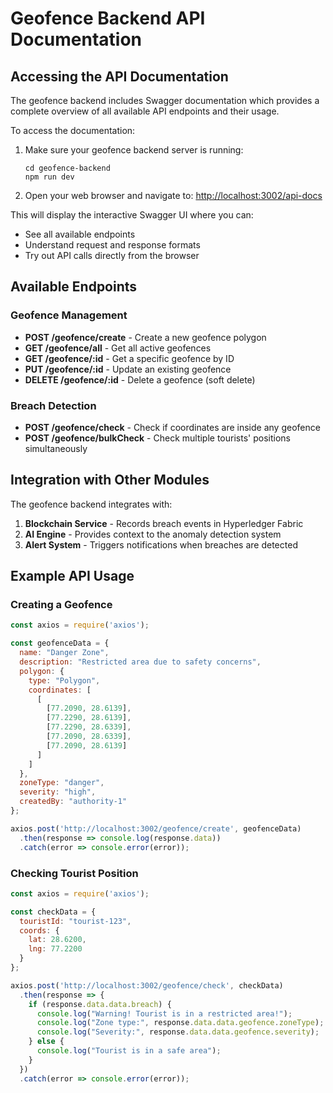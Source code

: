 # Geofence Backend API Documentation

## Accessing the API Documentation

The geofence backend includes Swagger documentation which provides a complete overview of all available API endpoints and their usage.

To access the documentation:

1. Make sure your geofence backend server is running:
   ```
   cd geofence-backend
   npm run dev
   ```

2. Open your web browser and navigate to:
   [http://localhost:3002/api-docs](http://localhost:3002/api-docs)

This will display the interactive Swagger UI where you can:
- See all available endpoints
- Understand request and response formats
- Try out API calls directly from the browser

## Available Endpoints

### Geofence Management

- **POST /geofence/create** - Create a new geofence polygon
- **GET /geofence/all** - Get all active geofences
- **GET /geofence/:id** - Get a specific geofence by ID
- **PUT /geofence/:id** - Update an existing geofence
- **DELETE /geofence/:id** - Delete a geofence (soft delete)

### Breach Detection

- **POST /geofence/check** - Check if coordinates are inside any geofence
- **POST /geofence/bulkCheck** - Check multiple tourists' positions simultaneously

## Integration with Other Modules

The geofence backend integrates with:

1. **Blockchain Service** - Records breach events in Hyperledger Fabric
2. **AI Engine** - Provides context to the anomaly detection system
3. **Alert System** - Triggers notifications when breaches are detected

## Example API Usage

### Creating a Geofence

```javascript
const axios = require('axios');

const geofenceData = {
  name: "Danger Zone",
  description: "Restricted area due to safety concerns",
  polygon: {
    type: "Polygon",
    coordinates: [
      [
        [77.2090, 28.6139],
        [77.2290, 28.6139],
        [77.2290, 28.6339],
        [77.2090, 28.6339],
        [77.2090, 28.6139]
      ]
    ]
  },
  zoneType: "danger",
  severity: "high",
  createdBy: "authority-1"
};

axios.post('http://localhost:3002/geofence/create', geofenceData)
  .then(response => console.log(response.data))
  .catch(error => console.error(error));
```

### Checking Tourist Position

```javascript
const axios = require('axios');

const checkData = {
  touristId: "tourist-123",
  coords: {
    lat: 28.6200,
    lng: 77.2200
  }
};

axios.post('http://localhost:3002/geofence/check', checkData)
  .then(response => {
    if (response.data.data.breach) {
      console.log("Warning! Tourist is in a restricted area!");
      console.log("Zone type:", response.data.data.geofence.zoneType);
      console.log("Severity:", response.data.data.geofence.severity);
    } else {
      console.log("Tourist is in a safe area");
    }
  })
  .catch(error => console.error(error));
```